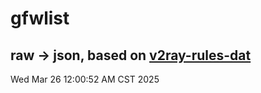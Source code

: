 # gfwlist
## raw -> json, based on [v2ray-rules-dat](https://github.com/Loyalsoldier/v2ray-rules-dat)
Wed Mar 26 12:00:52 AM CST 2025

